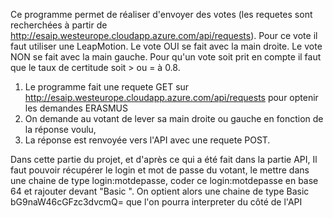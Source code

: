 ﻿Ce programme permet de réaliser d'envoyer des votes (les requetes sont recherchées à partir de http://esaip.westeurope.cloudapp.azure.com/api/requests).
Pour ce vote il faut utiliser une LeapMotion.
Le vote OUI se fait avec la main droite.
Le vote NON se fait avec la main gauche.
Pour qu'un vote soit prit en compte il faut que le taux de certitude soit > ou = à 0.8.
1) Le programme fait une requete GET sur http://esaip.westeurope.cloudapp.azure.com/api/requests pour optenir les demandes ERASMUS
2) On demande au votant de lever sa main droite ou gauche en fonction de la réponse voulu,
3) La réponse est renvoyée vers l'API avec une requete POST.

Dans cette partie du projet, et d'après ce qui a été fait dans la partie API,
Il faut pouvoir récupérer le login et mot de passe du votant, le mettre dans une chaine de type login:motdepasse,
coder ce login:motdepasse en base 64 et rajouter devant "Basic ". On optient alors une chaine de type Basic bG9naW46cGFzc3dvcmQ=
que l'on pourra interpreter du côté de l'API